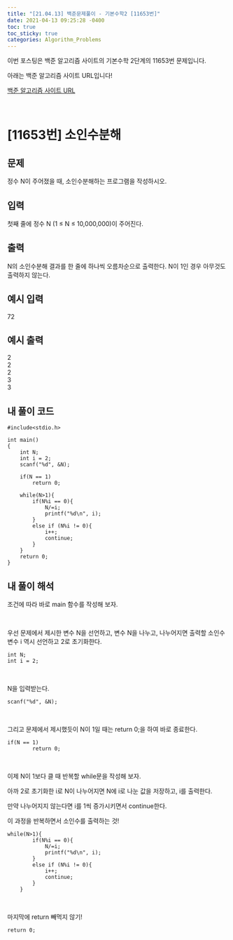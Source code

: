 ```yaml
---
title: "[21.04.13] 백준문제풀이 - 기본수학2 [11653번]"
date: 2021-04-13 09:25:28 -0400
toc: true
toc_sticky: true
categories: Algorithm_Problems
---
```


이번 포스팅은 백준 알고리즘 사이트의 기본수학 2단계의 11653번 문제입니다.

아래는 백준 알고리즘 사이트 URL입니다!

[백준 알고리즘 사이트 URL](https://www.acmicpc.net/)

​

# [11653번] 소인수분해

## 문제

정수 N이 주어졌을 때, 소인수분해하는 프로그램을 작성하시오.
​

## 입력

첫째 줄에 정수 N (1 ≤ N ≤ 10,000,000)이 주어진다.
​

## 출력

N의 소인수분해 결과를 한 줄에 하나씩 오름차순으로 출력한다. N이 1인 경우 아무것도 출력하지 않는다.

## 예시 입력
72

## 예시 출력
2    
2    
2    
3    
3    

## 내 풀이 코드

	#include<stdio.h>
	
	int main()
	{
	    int N;
	    int i = 2;
	    scanf("%d", &N);
	    
	    if(N == 1)
	        return 0;
	    
	    while(N>1){
	        if(N%i == 0){
	            N/=i;
	            printf("%d\n", i);
	        }
	        else if (N%i != 0){
	            i++;
	            continue;
	        }
	    }
	    return 0;
	}



		
		
## 내 풀이 해석	
조건에 따라 바로 main 함수를 작성해 보자.

​

우선 문제에서 제시한 변수 N을 선언하고, 변수 N을 나누고, 나누어지면 출력할 소인수 변수 i 역시 선언하고 2로 초기화한다.

	int N;
	int i = 2;
​

N을 입력받는다.

	scanf("%d", &N);
​

그리고 문제에서 제시했듯이 N이 1일 때는 return 0;을 하여 바로 종료한다.

	if(N == 1)
	        return 0;
​

이제 N이 1보다 클 때 반복할 while문을 작성해 보자.


아까 2로 초기화한 i로 N이 나누어지면 N에 i로 나눈 값을 저장하고, i를 출력한다.

만약 나누어지지 않는다면 i를 1씩 증가시키면서 continue한다.

이 과정을 반복하면서 소인수를 출력하는 것!

	while(N>1){
	        if(N%i == 0){
	            N/=i;
	            printf("%d\n", i);
	        }
	        else if (N%i != 0){
	            i++;
	            continue;
	        }
	    }
​

마지막에 return 빼먹지 않기!

	return 0;
